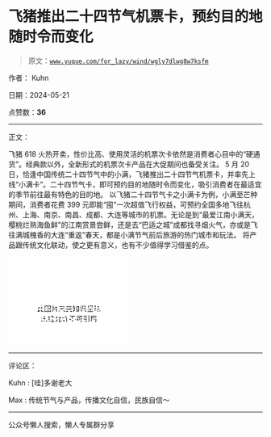 # 飞猪推出二十四节气机票卡，预约目的地随时令而变化

> 原文：[`www.yuque.com/for_lazy/wind/wgly7dlwg8w7ksfm`](https://www.yuque.com/for_lazy/wind/wgly7dlwg8w7ksfm)

作者： Kuhn

日期：2024-05-21

点赞数：**36**

* * *

正文：

飞猪 618 火热开卖，性价比高、使用灵活的机票次卡依然是消费者心目中的“硬通货”。经典款以外，全新形式的机票次卡产品在大促期间也备受关注。
5 月 20 日，恰逢中国传统二十四节气中的小满，飞猪推出二十四节气机票卡，并率先上线“小满卡”。二十四节气卡，即可预约目的地随时令而变化，吸引消费者在最适宜的季节前往最有特色的目的地。
以飞猪二十四节气卡之小满卡为例，小满至芒种期间，消费者花费 399 元即能“囤”一次超值飞行权益，可预约全国多地飞往杭州、上海、南京、南昌、成都、大连等城市的机票。无论是到“最爱江南小满天，樱桃烂熟海鱼鲜”的江南赏景尝鲜，还是去“巴适之城”成都找寻烟火气，亦或是飞往满城槐香的大连“重返”春天，都是小满节气前后旅游的热门城市和玩法。
将产品跟传统文化联动，使之更有意义，也有不少值得学习借鉴的点。

![](img/ca70f7db9aff808d7fbd3485c88a904c.png)

* * *

评论区：

Kuhn : [哇]多谢老大

Max : 传统节气与产品，传播文化自信，民族自信～

* * *

公众号懒人搜索，懒人专属群分享